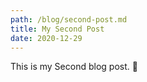 ```yaml
---
path: /blog/second-post.md
title: My Second Post
date: 2020-12-29
---
```


This is my Second blog post. 🥈